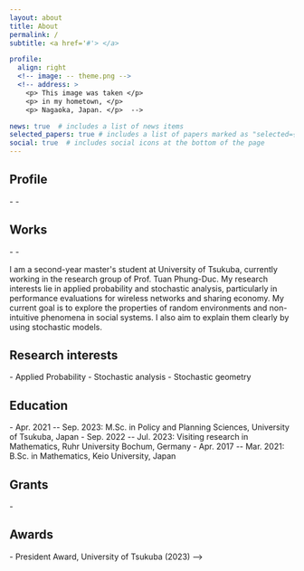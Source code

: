 ```yaml
---
layout: about
title: About
permalink: /
subtitle: <a href='#'> </a> 

profile:
  align: right
  <!-- image: -- theme.png -->
  <!-- address: >
    <p> This image was taken </p>
    <p> in my hometown, </p>
    <p> Nagaoka, Japan. </p>  -->

news: true  # includes a list of news items
selected_papers: true # includes a list of papers marked as "selected={true}"
social: true  # includes social icons at the bottom of the page
---
```


<h2><b>Profile</b></h2>
-
-

<h2><b>Works</b></h2>
-
-


<!-- 
<h2><b>About</b></h2>
<!--color="#8a2be2"--> <!-- 3250*4333 -->
I am a second-year master's student at University of Tsukuba, currently working in the research group of Prof. Tuan Phung-Duc. My research interests lie in applied probability and stochastic analysis, particularly in performance evaluations for wireless networks and sharing economy. My current goal is to explore the properties of random environments and non-intuitive phenomena in social systems. I also aim to explain them clearly by using stochastic models.

<h2><b>Research interests</b></h2>
- Applied Probability
- Stochastic analysis
- Stochastic geometry

<h2><b>Education</b></h2>
- Apr. 2021 -- Sep. 2023: M.Sc. in Policy and Planning Sciences, University of Tsukuba, Japan 
- Sep. 2022 -- Jul. 2023: Visiting research in Mathematics, Ruhr University Bochum, Germany 
- Apr. 2017 -- Mar. 2021: B.Sc. in Mathematics, Keio University, Japan


<h2><b>Grants</b></h2>
- 

<h2><b>Awards</b></h2>
- President Award, University of Tsukuba (2023) 
-->


<!-- Put your address / P.O. box / other info right below your picture. You can also disable any these elements by editing `profile` property of the YAML header of your `_pages/about.md`. Edit `_bibliography/papers.bib` and Jekyll will render your [publications page](/al-folio/publications/) automatically.

Link to your social media connections, too. This theme is set up to use [Font Awesome icons](http://fortawesome.github.io/Font-Awesome/) and [Academicons](https://jpswalsh.github.io/academicons/), like the ones below. Add your Facebook, Twitter, LinkedIn, Google Scholar, or just disable all of them. -->
